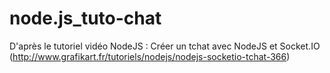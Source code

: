 node.js_tuto-chat
=================

D'après le tutoriel vidéo NodeJS : Créer un tchat avec NodeJS et Socket.IO 
(http://www.grafikart.fr/tutoriels/nodejs/nodejs-socketio-tchat-366)
